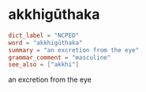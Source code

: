 # akkhigūthaka

``` toml
dict_label = "NCPED"
word = "akkhigūthaka"
summary = "an excretion from the eye"
grammar_comment = "masculine"
see_also = ["akkhi"]
```

an excretion from the eye

